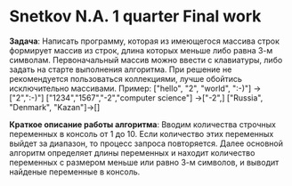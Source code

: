 #  Snetkov N.A.   1 quarter Final work
**Задача**: Написать программу, которая из имеющегося массива строк формирует массив из строк, длина которых меньше либо равна 3-м символам. Первоначальный массив можно ввести с клавиатуры, либо задать на старте выполнения алгоритма. При решение не рекомендуется пользоваться коллекциями, лучше обойтись исключительно массивами.
Пример: ["hello", "2", "world", ":-)"] -> ["2",":-)"] ["1234","1567","-2","computer science"] ->["-2",] ["Russia", "Denmark", "Kazan"]->[]

**Краткое описание работы алгоритма**:
Вводим количества строчных переменных в консоль от 1 до 10. Если количество этих переменных выйдет за диапазон, то процесс запроса повторяется. Далее  основной алгоритм определяет длины переменных и находит количество переменных с размером меньше или равно 3-м символов, и выводит найденые переменные в консоль.
